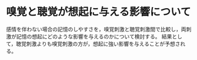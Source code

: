 # 嗅覚と聴覚が想起に与える影響について
感情を伴わない場合の記憶のしやすさを，嗅覚刺激と聴覚刺激間で比較し，両刺激が記憶の想起にどのような影響を与えるのかについて検討する。
結果として，聴覚刺激よりも嗅覚刺激の方が，想起に強い影響を与えることが予想される。
